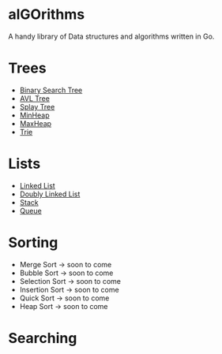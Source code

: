 # alGOrithms

A handy library of Data structures and algorithms written in Go. 

# Trees

- [Binary Search Tree](https://github.com/benmorehouse/alGOrithms/tree/master/trees/binarytree)
- [AVL Tree](https://github.com/benmorehouse/alGOrithms/tree/master/trees/avltree)
- [Splay Tree](https://github.com/benmorehouse/alGOrithms/tree/master/trees/splaytree)
- [MinHeap](https://github.com/benmorehouse/alGOrithms/tree/master/trees/minHeap)
- [MaxHeap](https://github.com/benmorehouse/alGOrithms/tree/master/trees/maxHeap)
- [Trie](https://github.com/benmorehouse/alGOrithms/tree/master/trees/trie)

# Lists

- [Linked List](https://github.com/benmorehouse/alGOrithms/tree/master/lists/linkedlist)
- [Doubly Linked List](https://github.com/benmorehouse/alGOrithms/tree/master/lists/doublyLinkedList)
- [Stack](https://github.com/benmorehouse/alGOrithms/tree/master/lists/stack)
- [Queue](https://github.com/benmorehouse/alGOrithms/blob/master/lists/queue)

# Sorting

- Merge Sort -> soon to come
- Bubble Sort -> soon to come
- Selection Sort -> soon to come
- Insertion Sort -> soon to come
- Quick Sort -> soon to come
- Heap Sort -> soon to come

# Searching
